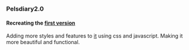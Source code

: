 ### Pelsdiary2.0
#### Recreating the [first version](https://github.com/Timonwa/Pelsdiary)
Adding more styles and features to [it](https://github.com/Timonwa/Pelsdiary) using css and javascript.
Making it more beautiful and functional.
